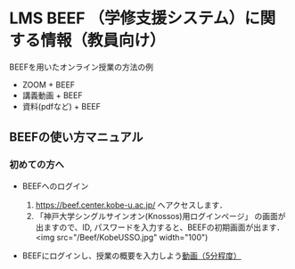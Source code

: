 # LMS BEEF （学修支援システム）に関する情報（教員向け）
BEEFを用いたオンライン授業の方法の例
- ZOOM + BEEF 
- 講義動画 + BEEF
- 資料(pdfなど) + BEEF

## BEEFの使い方マニュアル
### 初めての方へ
- BEEFへのログイン
  1. https://beef.center.kobe-u.ac.jp/ へアクセスします． 
  2. 「神戸大学シングルサインオン(Knossos)用ログインページ」 の画面が出ますので、ID, パスワードを入力すると、BEEFの初期画面が出ます．<img src="/Beef/KobeUSSO.jpg" width="100")
  
- BEEFにログインし、授業の概要を入力しよう[動画（5分程度）](https://drive.google.com/file/d/1vs9vFEosnRBS8VPnc8rmPTf9W3wXbMVl/view?usp=sharing)

